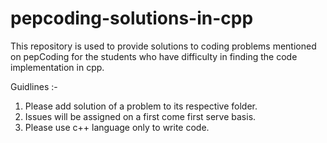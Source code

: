 # pepcoding-solutions-in-cpp
This repository is used to provide solutions to coding problems mentioned on pepCoding for the students who have difficulty in finding the code implementation in cpp.

Guidlines :-
1. Please add solution of a problem to its respective folder.
2. Issues will be assigned on a first come first serve basis.
3. Please use c++ language only to write code.
